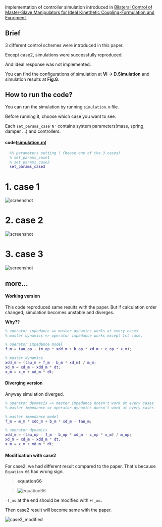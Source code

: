 Implementation of controller simulation introduced in [Bilateral Control of Master-Slave Manipulators for Ideal Kinethetic Coupling-Formulation and Expriment](http://ieeexplore.ieee.org/stamp/stamp.jsp?arnumber=326566).

## Brief
3 different control schemes were introduced in this paper.

Except case2, simulations were successfully reproduced.

And ideal response was not implemented.

You can find the configurations of simulation at **VI -> D.Simulation** and simulation results at **Fig.8**.

## How to run the code?
You can run the simulation by running `simulation.m` file.

Before running it, choose which case you want to see.

Each `set_params_case'N'` contains system parameters(mass, spring, damper ...) and controllers.

#### code([simulation.m](https://github.com/jaejunlee0538/matlab_ws/blob/master/bilateral_teleoperation/simulation.m))
```matlab
  %% parameters setting ( Choose one of the 3 cases)
  % set_params_case1
  % set_params_case2
  set_params_case3
```

# 1. case 1
  ![screenshot](https://raw.github.com/jaejunlee0538/matlab_ws/master/bilateral_teleoperation/resource/result_case1.png)
# 2. case 2
  ![screenshot](https://raw.github.com/jaejunlee0538/matlab_ws/master/bilateral_teleoperation/resource/result_case2.png)
# 3. case 3
  ![screenshot](https://raw.github.com/jaejunlee0538/matlab_ws/master/bilateral_teleoperation/resource/result_case3.png)

## more...

#### Working version
This code reproduced same results with the paper. But if calculation order changed, simulation becomes unstable and diverges.

**Why??**


```matlab
% operator impedance => master dynamics works at every cases
% master dynamics => operator impedance works except 1st case.

% operator impedance model
f_m = tau_op - (m_op * xdd_m + b_op * xd_m + c_op * x_m);

% master dynamics
xdd_m = (tau_m + f_m - b_m * xd_m) / m_m;
xd_m = xd_m + xdd_m * dt;
x_m = x_m + xd_m * dt;
```
#### Diverging version

Anyway simulation diverged.

```matlab
% operator dynmacis => master impedance doesn't work at every cases
% master impedance => operator dynamics doesn't work at every cases

% master impedance model
f_m = m_m * xdd_m + b_m * xd_m - tau_m;

% operator dynamics
xdd_m = (tau_op - f_m - b_op * xd_m - c_op * x_m) / m_op;
xd_m = xd_m + xdd_m * dt;
x_m = x_m + xd_m * dt;
```

#### Modification with case2
For case2, we had different result compared to the paper. That's because `Equation 66` had wrong sign.

>**equation66**

>![equation66]

`-f_ms` at the end should be modified with `+f_ms`.

Then case2 result will become same with the paper.

![case2_modified]




[equation66]:https://raw.github.com/jaejunlee0538/matlab_ws/master/bilateral_teleoperation/resource/equation66.png

[case2_modified]:https://raw.github.com/jaejunlee0538/matlab_ws/master/bilateral_teleoperation/resource/result_case2_modified.png
